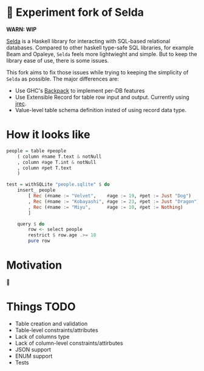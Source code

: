 🚧 Experiment fork of Selda
===========================
**WARN: WIP**

[Selda](https://github.com/valderman/selda) is a Haskell library for interacting with SQL-based relational databases.
Compared to other haskell type-safe SQL libraries, for example Beam and Opaleye, `Selda` feels more lightwieght and simple. But to keep the library ease of use, there is some issues.

This fork aims to fix those issues while trying to keeping the simplicity of `Selda` as possible.
The major differences are:

* Use GHC's [Backpack](https://gitlab.haskell.org/ghc/ghc/-/wikis/backpack) to implement per-DB features
* Use Extensible Record for table row input and output. Currently using [jrec](https://github.com/juspay/jrec).
* Value-level table schema definition insted of using record data type.

How it looks like
=================

```haskell
people = table #people
    ( column #name T.text & notNull
    , column #age T.int & notNull
    , column #pet T.text
    )

test = withSQLite "people.sqlite" $ do
    insert_ people
        [ Rec (#name := "Velvet",    #age := 19, #pet := Just "Dog")
        , Rec (#name := "Kobayashi", #age := 23, #pet := Just "Dragon")
        , Rec (#name := "Miyu",      #age := 10, #pet := Nothing)
        ]

    query $ do
        row <- select people
        restrict $ row.age .>= 18
        pure row
```

Motivation
==========

🚧

Things TODO
=============================

* Table creation and validation
* Table-level constraints/attributes
* Lack of columns type
* Lack of column-level constraints/attirbutes
* JSON support
* ENUM support
* Tests
